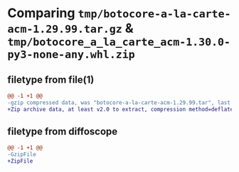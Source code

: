 # Comparing `tmp/botocore-a-la-carte-acm-1.29.99.tar.gz` & `tmp/botocore_a_la_carte_acm-1.30.0-py3-none-any.whl.zip`

## filetype from file(1)

```diff
@@ -1 +1 @@
-gzip compressed data, was "botocore-a-la-carte-acm-1.29.99.tar", last modified: Sat Mar 25 01:22:18 2023, max compression
+Zip archive data, at least v2.0 to extract, compression method=deflate
```

## filetype from diffoscope

```diff
@@ -1 +1 @@
-GzipFile
+ZipFile
```


